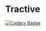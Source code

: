 # Tractive

[![Codacy Badge](https://api.codacy.com/project/badge/Grade/4db6ca36d61542f7865e4627c7e3c640)](https://app.codacy.com/gh/BuildForSDGCohort2/Tractive?utm_source=github.com&utm_medium=referral&utm_content=BuildForSDGCohort2/Tractive&utm_campaign=Badge_Grade_Settings)